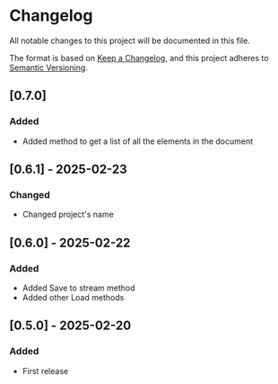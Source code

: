 # Changelog

All notable changes to this project will be documented in this file.

The format is based on [Keep a Changelog](https://keepachangelog.com/en/1.0.0/), and this project adheres to [Semantic Versioning](https://semver.org/spec/v2.0.0.html).

## [0.7.0]

### Added

* Added method to get a list of all the elements in the document

## [0.6.1] - 2025-02-23

### Changed

* Changed project's name

## [0.6.0] - 2025-02-22

### Added

* Added Save to stream method
* Added other Load methods

## [0.5.0] - 2025-02-20

### Added

* First release
